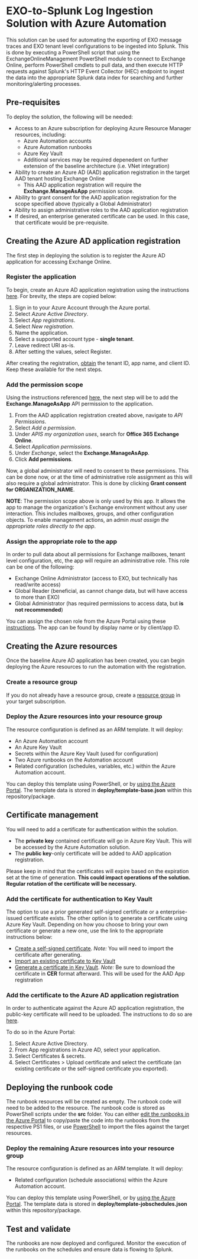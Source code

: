 # EXO-to-Splunk Log Ingestion Solution with Azure Automation

This solution can be used for automating the exporting of EXO message traces and EXO tenant level configurations to be ingested into Splunk. This is done by executing a PowerShell script that using the ExchangeOnlineManagement PowerShell module to connect to Exchange Online, perform PowerShell cmdlets to pull data, and then execute HTTP requests against Splunk's HTTP Event Collector (HEC) endpoint to ingest the data into the appropriate Splunk data index for searching and further monitoring/alerting processes.

## Pre-requisites

To deploy the solution, the following will be needed:

- Access to an Azure subscription for deploying Azure Resource Manager resources, including:
  - Azure Automation accounts
  - Azure Automation runbooks
  - Azure Key Vault
  - Additional services may be required depenedent on further extension of the baseline architecture (i.e. VNet integration)
- Ability to create an Azure AD (AAD) application registration in the target AAD tenant hosting Exchange Online
  - This AAD application registration will require the __Exchange.ManageAsApp__  permission scope.
- Ability to grant consent for the AAD application registration for the scope specified above (typically a Global Administrator)
- Ability to assign administrative roles to the AAD application registration
- If desired, an enterprise generated certificate can be used. In this case, that certificate would be pre-requisite.

## Creating the Azure AD application registration

The first step in deploying the solution is to register the Azure AD application for accessing Exchange Online.

### Register the application

To begin, create an Azure AD application registration using the instructions [here](https://docs.microsoft.com/en-us/azure/active-directory/develop/howto-create-service-principal-portal#register-an-application-with-azure-ad-and-create-a-service-principal). For brevity, the steps are copied below:

1. Sign in to your Azure Account through the Azure portal.
2. Select _Azure Active Directory_.
3. Select _App registrations_.
4. Select _New registration_.
5. Name the application.
6. Select a supported account type - __single tenant__.
7. Leave redirect URI as-is.
8. After setting the values, select Register.

After creating the registration, [obtain](https://docs.microsoft.com/en-us/azure/active-directory/develop/howto-create-service-principal-portal#get-tenant-and-app-id-values-for-signing-in) the tenant ID, app name, and client ID. Keep these available for the next steps.

### Add the permission scope

Using the instructions referenced [here](https://docs.microsoft.com/en-us/azure/active-directory/develop/quickstart-configure-app-access-web-apis#add-permissions-to-access-your-web-api), the next step will be to add the __Exchange.ManageAsApp__ API permission to the application.

1. From the AAD application registration created above, navigate to _API Permissions_.
2. Select _Add a permission_.
3. Under _APIS my organization uses_, search for __Office 365 Exchange Online__.
4. Select _Application permissions_.
5. Under _Exchange_, select the __Exchange.ManageAsApp__.
6. Click __Add permissions__.

Now, a global administrator will need to consent to these permissions. This can be done now, or at the time of administrative role assignment as this will also require a global administrator. This is done by clicking __Grant consent for ORGANIZATION_NAME__.

__NOTE__:  The permission scope above is only used by this app. It allows the app to manage the organization's Exchange environment without any user interaction. This includes mailboxes, groups, and other configuration objects. To enable management actions, an admin _must assign the appropriate roles directly to the app_.

### Assign the appropriate role to the app

In order to pull data about all permissions for Exchange mailboxes, tenant level configuration, etc, the app will require an administrative role. This role can be one of the following:

- Exchange Online Administrator (access to EXO, but technically has read/write access)
- Global Reader (beneficial, as cannot change data, but will have access to more than EXO)
- Global Administrator (has required permissions to access data, but __is not recommended__)

You can assign the chosen role from the Azure Portal using these [instructions](https://docs.microsoft.com/en-us/azure/active-directory/fundamentals/active-directory-users-assign-role-azure-portal). The app can be found by display name or by client/app ID.

## Creating the Azure resources

Once the baseline Azure AD application has been created, you can begin deploying the Azure resources to run the automation with the registration.

### Create a resource group

If you do not already have a resource group, create a [resource group](https://docs.microsoft.com/en-us/azure/azure-resource-manager/management/manage-resource-groups-portal#create-resource-groups) in your target subscription.

### Deploy the Azure resources into your resource group

The resource configuration is defined as an ARM template. It will deploy:

- An Azure Automation account
- An Azure Key Vault
- Secrets within the Azure Key Vault (used for configuration)
- Two Azure runbooks on the Automation account
- Related configuration (schedules, variables, etc.) within the Azure Automation account.

You can deploy this template using PowerShell, or by [using the Azure Portal](https://docs.microsoft.com/en-us/azure/azure-resource-manager/templates/quickstart-create-templates-use-the-portal). The template data is stored in __deploy/template-base.json__ within this repository/package.

## Certificate management

You will need to add a certificate for authentication within the solution.

- The __private key__ contained certificate will go in Azure Key Vault. This will be accessed by the Azure Automation solution.
- The __public key__-only certificate will be added to AAD application registration.

Please keep in mind that the certificates will expire based on the expiration set at the time of generation. __This could impact operations of the solution. Regular rotation of the certificate will be necessary.__

### Add the certificate for authentication to Key Vault

The option to use a prior generated self-signed certificate or a enterprise-issued certificate exists. The other option is to generate a certificate using Azure Key Vault. Depending on how you choose to bring your own certificate or generate a new one, use the link to the appropriate instructions below:

- [Create a self-signed certificate](https://docs.microsoft.com/en-us/azure/active-directory/develop/howto-create-self-signed-certificate). _Note:_ You will need to import the certificate after generating.
- [Import an existing certificate to Key Vault](https://docs.microsoft.com/en-us/azure/key-vault/certificates/tutorial-import-certificate?tabs=azure-portal)
- [Generate a certificate in Key Vault](https://docs.microsoft.com/en-us/azure/key-vault/certificates/quick-create-portal#add-a-certificate-to-key-vault). _Note:_ Be sure to download the certificate in __CER__ format afterward. This will be used for the AAD App registration

### Add the certificate to the Azure AD application registration

In order to authenticate against the Azure AD application registration, the public-key certificate will need to be uploaded. The instructions to do so are [here](https://docs.microsoft.com/en-us/azure/active-directory/develop/howto-create-service-principal-portal#option-1-upload-a-certificate).

To do so in the Azure Portal:

1. Select Azure Active Directory.
2. From App registrations in Azure AD, select your application.
3. Select Certificates & secrets.
4. Select Certificates > Upload certificate and select the certificate (an existing certificate or the self-signed certificate you exported).

## Deploying the runbook code

The runbook resources will be created as empty. The runbook code will need to be added to the resource. The runbook code is stored as PowerShell scripts under the __src__ folder. You can either [edit the runbooks in the Azure Portal](https://docs.microsoft.com/en-us/azure/automation/automation-edit-textual-runbook#edit-a-runbook-with-the-azure-portal) to copy/paste the code into the runbooks from the respective PS1 files, or use [PowerShell](https://docs.microsoft.com/en-us/powershell/module/az.automation/import-azautomationrunbook?view=azps-8.1.0) to import the files against the target resources.

### Deploy the remaining Azure resources into your resource group

The resource configuration is defined as an ARM template. It will deploy:

- Related configuration (schedule associations) within the Azure Automation account.

You can deploy this template using PowerShell, or by [using the Azure Portal](https://docs.microsoft.com/en-us/azure/azure-resource-manager/templates/quickstart-create-templates-use-the-portal). The template data is stored in __deploy/template-jobschedules.json__ within this repository/package.

## Test and validate

The runbooks are now deployed and configured. Monitor the execution of the runbooks on the schedules and ensure data is flowing to Splunk.

